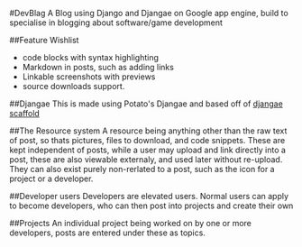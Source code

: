 #DevBlag
A Blog using Django and Djangae on Google app engine,
build to specialise in blogging about software/game development


##Feature Wishlist

* code blocks with syntax highlighting
* Markdown in posts, such as adding links
* Linkable screenshots with previews
* source downloads support.

##Djangae
This is made using Potato's Djangae and based off of [djangae scaffold](https://github.com/potatolondon/djangae-scaffold)


##The Resource system
A resource being anything other than the raw text of post, so thats pictures, files to download, and code snippets. These are kept independent of posts, while a user may upload and link directly into a post, these are also viewable externaly, and used later without re-upload. They can also exist purely non-rerlated to a post, such as the icon for a project or a developer.

##Developer users
Developers are elevated users.
Normal users can apply to become developers, who can then post into projects and create their own

##Projects
An individual project being worked on by one or more developers, posts are entered under these as topics.